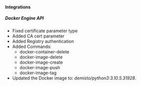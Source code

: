
#### Integrations
##### Docker Engine API
- Fixed certificate parameter type
- Added CA cert parameter
- Added Registry authentication
- Added Commands:
  - docker-container-delete
  - docker-image-delete
  - docker-image-create
  - docker-image-push
  - docker-image-tag
- Updated the Docker image to: *demisto/python3:3.10.5.31928*.